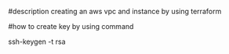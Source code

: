 #description
creating an aws vpc and instance by using terraform

#how to create key by using command

ssh-keygen -t rsa

